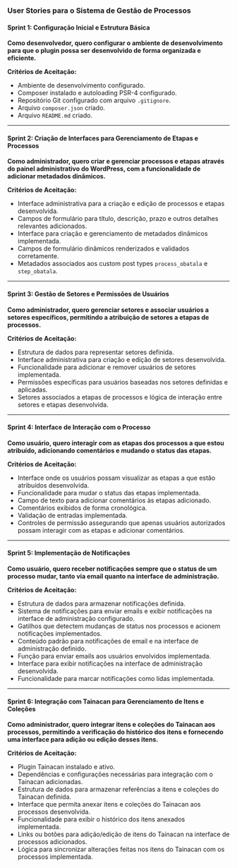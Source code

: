 ### User Stories para o Sistema de Gestão de Processos

#### Sprint 1: Configuração Inicial e Estrutura Básica

**Como desenvolvedor, quero configurar o ambiente de desenvolvimento para que o plugin possa ser desenvolvido de forma organizada e eficiente.**

**Critérios de Aceitação:**  

  - Ambiente de desenvolvimento configurado.
  - Composer instalado e autoloading PSR-4 configurado.
  - Repositório Git configurado com arquivo `.gitignore`.
  - Arquivo `composer.json` criado.
  - Arquivo `README.md` criado.

---

#### Sprint 2: Criação de Interfaces para Gerenciamento de Etapas e Processos

**Como administrador, quero criar e gerenciar processos e etapas através do painel administrativo do WordPress, com a funcionalidade de adicionar metadados dinâmicos.**

**Critérios de Aceitação:**  

  - Interface administrativa para a criação e edição de processos e etapas desenvolvida.
  - Campos de formulário para título, descrição, prazo e outros detalhes relevantes adicionados.
  - Interface para criação e gerenciamento de metadados dinâmicos implementada.
  - Campos de formulário dinâmicos renderizados e validados corretamente.
  - Metadados associados aos custom post types `process_obatala` e `step_obatala`.

---

#### Sprint 3: Gestão de Setores e Permissões de Usuários

**Como administrador, quero gerenciar setores e associar usuários a setores específicos, permitindo a atribuição de setores a etapas de processos.**

**Critérios de Aceitação:**  

  - Estrutura de dados para representar setores definida.
  - Interface administrativa para criação e edição de setores desenvolvida.
  - Funcionalidade para adicionar e remover usuários de setores implementada.
  - Permissões específicas para usuários baseadas nos setores definidas e aplicadas.
  - Setores associados a etapas de processos e lógica de interação entre setores e etapas desenvolvida.

---

#### Sprint 4: Interface de Interação com o Processo

**Como usuário, quero interagir com as etapas dos processos a que estou atribuído, adicionando comentários e mudando o status das etapas.**

**Critérios de Aceitação:**  

  - Interface onde os usuários possam visualizar as etapas a que estão atribuídos desenvolvida.
  - Funcionalidade para mudar o status das etapas implementada.
  - Campo de texto para adicionar comentários às etapas adicionado.
  - Comentários exibidos de forma cronológica.
  - Validação de entradas implementada.
  - Controles de permissão assegurando que apenas usuários autorizados possam interagir com as etapas e adicionar comentários.

---

#### Sprint 5: Implementação de Notificações

**Como usuário, quero receber notificações sempre que o status de um processo mudar, tanto via email quanto na interface de administração.**

**Critérios de Aceitação:**  

  - Estrutura de dados para armazenar notificações definida.
  - Sistema de notificações para enviar emails e exibir notificações na interface de administração configurado.
  - Gatilhos que detectem mudanças de status nos processos e acionem notificações implementados.
  - Conteúdo padrão para notificações de email e na interface de administração definido.
  - Função para enviar emails aos usuários envolvidos implementada.
  - Interface para exibir notificações na interface de administração desenvolvida.
  - Funcionalidade para marcar notificações como lidas implementada.

---

#### Sprint 6: Integração com Tainacan para Gerenciamento de Itens e Coleções

**Como administrador, quero integrar itens e coleções do Tainacan aos processos, permitindo a verificação do histórico dos itens e fornecendo uma interface para adição ou edição desses itens.**

**Critérios de Aceitação:**  

  - Plugin Tainacan instalado e ativo.
  - Dependências e configurações necessárias para integração com o Tainacan adicionadas.
  - Estrutura de dados para armazenar referências a itens e coleções do Tainacan definida.
  - Interface que permita anexar itens e coleções do Tainacan aos processos desenvolvida.
  - Funcionalidade para exibir o histórico dos itens anexados implementada.
  - Links ou botões para adição/edição de itens do Tainacan na interface de processos adicionados.
  - Lógica para sincronizar alterações feitas nos itens do Tainacan com os processos implementada.
